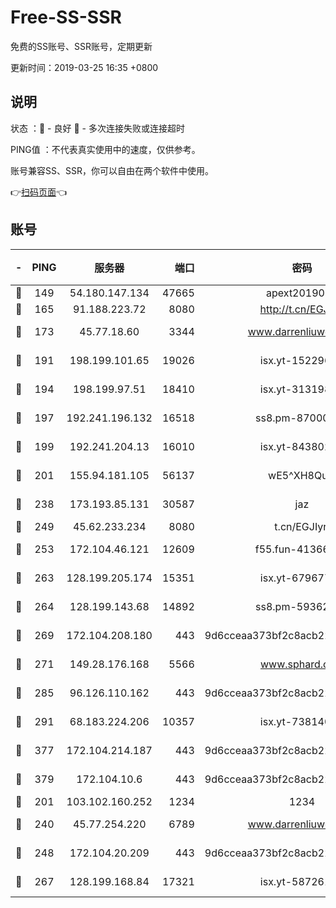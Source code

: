 # Free-SS-SSR

免费的SS账号、SSR账号，定期更新

更新时间：2019-03-25 16:35 +0800

## 说明

状态     ：🙂 - 良好 🙁 - 多次连接失败或连接超时

PING值   ：不代表真实使用中的速度，仅供参考。

账号兼容SS、SSR，你可以自由在两个软件中使用。

👉[扫码页面](https://liesauer.github.io/Free-SS-SSR/)👈

## 账号

|-|PING|服务器|端口|密码|加密方式|区域|
|:----:|:----:|:-----:|-----:|:----:|:----:|:----:|
|🙂|149|54.180.147.134|47665|apext2019001|chacha20|KR|
|🙂|165|91.188.223.72|8080|http://t.cn/EGJIyrl|rc4-md5|RU|
|🙂|173|45.77.18.60|3344|www.darrenliuwei.com|aes-256-cfb|JP|
|🙂|191|198.199.101.65|19026|isx.yt-15229699|aes-256-cfb|US|
|🙂|194|198.199.97.51|18410|isx.yt-31319888|aes-256-cfb|US|
|🙂|197|192.241.196.132|16518|ss8.pm-87000545|aes-256-cfb|US|
|🙂|199|192.241.204.13|16010|isx.yt-84380277|aes-256-cfb|US|
|🙂|201|155.94.181.105|56137|wE5^XH8Quw|aes-256-cfb|US|
|🙂|238|173.193.85.131|30587|jaz|aes-256-cfb|US|
|🙂|249|45.62.233.234|8080|t.cn/EGJIyrl|rc4-md5|CA|
|🙂|253|172.104.46.121|12609|f55.fun-41366697|aes-256-cfb|SG|
|🙂|263|128.199.205.174|15351|isx.yt-67967792|aes-256-cfb|SG|
|🙂|264|128.199.143.68|14892|ss8.pm-59362021|aes-256-cfb|SG|
|🙂|269|172.104.208.180|443|9d6cceaa373bf2c8acb22e60b6a58be6|aes-256-cfb|US|
|🙂|271|149.28.176.168|5566|www.sphard.com|aes-256-cfb|AU|
|🙂|285|96.126.110.162|443|9d6cceaa373bf2c8acb22e60b6a58be6|aes-256-cfb|US|
|🙂|291|68.183.224.206|10357|isx.yt-73814044|aes-256-cfb|SG|
|🙂|377|172.104.214.187|443|9d6cceaa373bf2c8acb22e60b6a58be6|aes-256-cfb|US|
|🙂|379|172.104.10.6|443|9d6cceaa373bf2c8acb22e60b6a58be6|aes-256-cfb|US|
|🙂|201|103.102.160.252|1234|1234|rc4-md5|JP|
|🙂|240|45.77.254.220|6789|www.darrenliuwei.com|aes-256-cfb|SG|
|🙂|248|172.104.20.209|443|9d6cceaa373bf2c8acb22e60b6a58be6|aes-256-cfb|US|
|🙂|267|128.199.168.84|17321|isx.yt-58726125|aes-256-cfb|SG|
